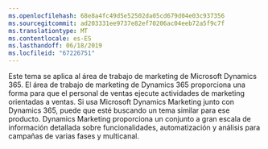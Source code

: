 ```yaml
---
ms.openlocfilehash: 68e8a4fc49d5e52502da05cd679d04e03c937356
ms.sourcegitcommit: ad203331ee9737e82ef70206ac04eeb72a5f9c7f
ms.translationtype: MT
ms.contentlocale: es-ES
ms.lasthandoff: 06/18/2019
ms.locfileid: "67226751"
---
```

Este tema se aplica al área de trabajo de marketing de Microsoft Dynamics 365. El área de trabajo de marketing de Dynamics 365 proporciona una forma para que el personal de ventas ejecute actividades de marketing orientadas a ventas. Si usa Microsoft Dynamics Marketing junto con Dynamics 365, puede que esté buscando un tema similar para ese producto. Dynamics Marketing proporciona un conjunto a gran escala de información detallada sobre funcionalidades, automatización y análisis para campañas de varias fases y multicanal.